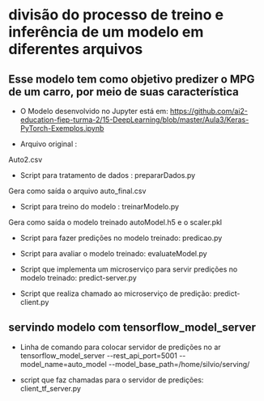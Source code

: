 # divisão do processo de treino e inferência de um modelo em diferentes arquivos

## Esse modelo tem como objetivo predizer o MPG de um carro, por meio de suas característica

* O Modelo desenvolvido no Jupyter está em: https://github.com/ai2-education-fiep-turma-2/15-DeepLearning/blob/master/Aula3/Keras-PyTorch-Exemplos.ipynb


* Arquivo original :

Auto2.csv

* Script para tratamento de dados : prepararDados.py

Gera como saída o arquivo auto_final.csv

* Script para treino do modelo : treinarModelo.py

Gera como saída o modelo treinado autoModel.h5 e o scaler.pkl

* Script para fazer predições no modelo treinado: predicao.py

* Script para avaliar o modelo treinado: evaluateModel.py

* Script que implementa um microserviço para servir predições no modelo treinado: predict-server.py

* Script que realiza chamado ao microserviço de predição: predict-client.py

## servindo modelo com tensorflow_model_server
* Linha de comando para colocar servidor de predições no ar
  tensorflow_model_server --rest_api_port=5001 --model_name=auto_model --model_base_path=/home/silvio/serving/

* script que faz chamadas para o servidor de predições: client_tf_server.py


